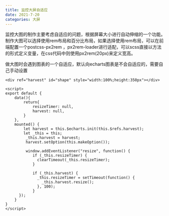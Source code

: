 ```yaml
---
title: 监控大屏自适应
date: 2021-7-20
categories: 大屏
---
```


监控大图的制作主要考虑自适应的问题，根据屏幕大小进行自动伸缩的一个功能。制作大图可以选择使用rem布局和百分比布局，如果选择使用rem布局，可以在前端配置一个postcss-px2rem ，px2rem-loader进行适配，可以scss直接以方法的形式定义变量，在css代码中则使用px2rem(20px)来定义宽高。

做大图时会遇到图表的一个自适应，默认向echarts图表是不会自适应的，需要自己手动设置

```vue
<div ref="harvest" id="shape" style="width:100%;height:350px"></div>
```

```vue
<script>
export default {
    data(){
        return{
			resizeTimer: null,
    	    harvest: null,
        }
    },
    mounted() {
        let harvest = this.$echarts.init(this.$refs.harvest);
      	let _this = this;
     	 _this.harvest = harvest;
         harvest.setOption(this.makeOption());
        
         window.addEventListener("resize", function() {
            if (_this.resizeTimer) {
              clearTimeout(_this.resizeTimer);
            }

            if (_this.harvest) {
              _this.resizeTimer = setTimeout(function() {
                _this.harvest.resize();
              }, 100);
            }
      });
    }
}
</script>
```

